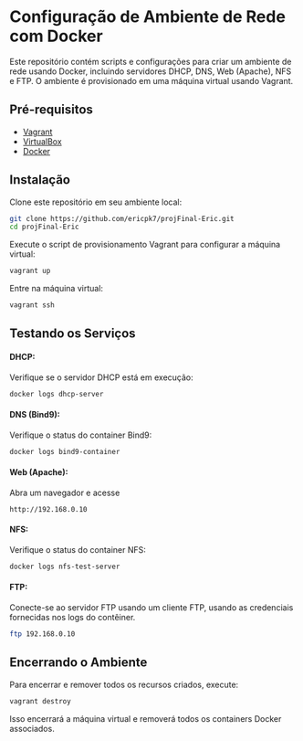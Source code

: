 # Configuração de Ambiente de Rede com Docker

Este repositório contém scripts e configurações para criar um ambiente de rede usando Docker, incluindo servidores DHCP, DNS, Web (Apache), NFS e FTP. O ambiente é provisionado em uma máquina virtual usando Vagrant.

## Pré-requisitos
* [Vagrant](https://www.vagrantup.com)
* [VirtualBox](https://www.virtualbox.org)
* [Docker](https://www.docker.com)

## Instalação
Clone este repositório em seu ambiente local:

```bash
git clone https://github.com/ericpk7/projFinal-Eric.git
cd projFinal-Eric
```

Execute o script de provisionamento Vagrant para configurar a máquina virtual:
```bash
vagrant up
```

Entre na máquina virtual:
```bash
vagrant ssh
```

## Testando os Serviços

#### DHCP:

Verifique se o servidor DHCP está em execução:

```bash
docker logs dhcp-server
```

#### DNS (Bind9):

Verifique o status do container Bind9:

```bash
docker logs bind9-container
```

#### Web (Apache):

Abra um navegador e acesse

```http://192.168.0.10```

#### NFS:

Verifique o status do container NFS:

```bash
docker logs nfs-test-server
```

#### FTP:

Conecte-se ao servidor FTP usando um cliente FTP, usando as credenciais fornecidas nos logs do contêiner.

```bash
ftp 192.168.0.10
```

## Encerrando o Ambiente
Para encerrar e remover todos os recursos criados, execute:

```bash
vagrant destroy
```

Isso encerrará a máquina virtual e removerá todos os containers Docker associados.


